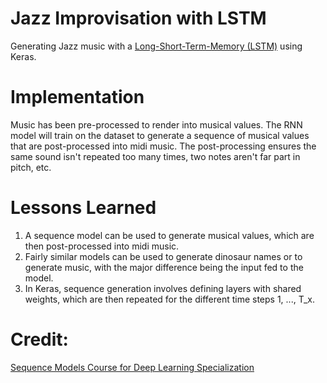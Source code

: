 # Jazz Improvisation with LSTM

Generating Jazz music with a [Long-Short-Term-Memory (LSTM)](https://en.wikipedia.org/wiki/Long_short-term_memory) using Keras.

# Implementation  
Music has been pre-processed to render into musical values. The RNN model will train on the dataset to generate a sequence of musical values that are post-processed into midi music. The post-processing ensures the same sound isn't repeated too many times, two notes aren't far part in pitch, etc.  
  
# Lessons Learned
1. A sequence model can be used to generate musical values, which are then post-processed into midi music.  
2. Fairly similar models can be used to generate dinosaur names or to generate music, with the major difference being the input fed to the model.  
3. In Keras, sequence generation involves defining layers with shared weights, which are then repeated for the different time steps 1, ..., T_x.  

# Credit:
[Sequence Models Course for Deep Learning Specialization](https://www.coursera.org/learn/nlp-sequence-models)
